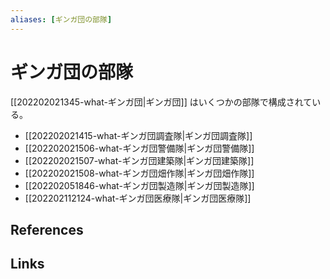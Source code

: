 ```yaml
---
aliases: [ギンガ団の部隊]
---
```

# ギンガ団の部隊

[[202202021345-what-ギンガ団|ギンガ団]] はいくつかの部隊で構成されている。

- [[202202021415-what-ギンガ団調査隊|ギンガ団調査隊]]
- [[202202021506-what-ギンガ団警備隊|ギンガ団警備隊]]
- [[202202021507-what-ギンガ団建築隊|ギンガ団建築隊]]
- [[202202021508-what-ギンガ団畑作隊|ギンガ団畑作隊]]
- [[202202051846-what-ギンガ団製造隊|ギンガ団製造隊]]
- [[202202112124-what-ギンガ団医療隊|ギンガ団医療隊]]

## References



## Links



